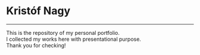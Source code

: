 # Kristóf Nagy
---
This is the repository of my personal portfolio.  
I collected my works here with presentational purpose.  
Thank you for checking!  
